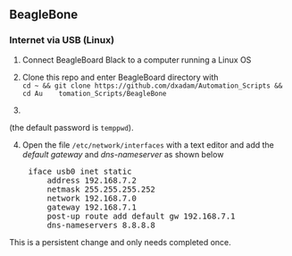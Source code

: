 ## BeagleBone


### Internet via USB (Linux)

1) Connect BeagleBoard Black to a computer running a Linux OS


2) Clone this repo and enter BeagleBoard directory with  
	`cd ~ && git clone https://github.com/dxadam/Automation_Scripts && cd Au	tomation_Scripts/BeagleBone`  
  

3) 
  
   (the default password is `temppwd`). 
  
4) Open the file `/etc/network/interfaces` with a text editor and add the *default gateway* and *dns-nameserver* as shown below  
<pre>
    iface usb0 inet static  
        address 192.168.7.2  
        netmask 255.255.255.252  
        network 192.168.7.0  
        gateway 192.168.7.1  
        post-up route add default gw 192.168.7.1  
        dns-nameservers 8.8.8.8
</pre>
  
   This is a persistent change and only needs completed once.
